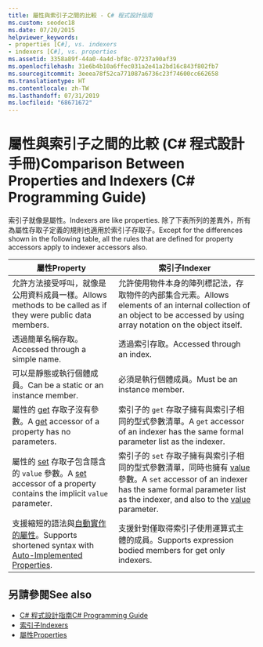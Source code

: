 ```yaml
---
title: 屬性與索引子之間的比較 - C# 程式設計指南
ms.custom: seodec18
ms.date: 07/20/2015
helpviewer_keywords:
- properties [C#], vs. indexers
- indexers [C#], vs. properties
ms.assetid: 3358a89f-44a0-4a4d-bf8c-07237a90af39
ms.openlocfilehash: 31e6b4b10a6ffec031a2e41a2bd16c843f802fb7
ms.sourcegitcommit: 3eeea78f52ca771087a6736c23f74600cc662658
ms.translationtype: HT
ms.contentlocale: zh-TW
ms.lasthandoff: 07/31/2019
ms.locfileid: "68671672"
---
```

# <a name="comparison-between-properties-and-indexers-c-programming-guide"></a><span data-ttu-id="a4ac1-102">屬性與索引子之間的比較 (C# 程式設計手冊)</span><span class="sxs-lookup"><span data-stu-id="a4ac1-102">Comparison Between Properties and Indexers (C# Programming Guide)</span></span>
<span data-ttu-id="a4ac1-103">索引子就像是屬性。</span><span class="sxs-lookup"><span data-stu-id="a4ac1-103">Indexers are like properties.</span></span> <span data-ttu-id="a4ac1-104">除了下表所列的差異外，所有為屬性存取子定義的規則也適用於索引子存取子。</span><span class="sxs-lookup"><span data-stu-id="a4ac1-104">Except for the differences shown in the following table, all the rules that are defined for property accessors apply to indexer accessors also.</span></span>  
  
|<span data-ttu-id="a4ac1-105">屬性</span><span class="sxs-lookup"><span data-stu-id="a4ac1-105">Property</span></span>|<span data-ttu-id="a4ac1-106">索引子</span><span class="sxs-lookup"><span data-stu-id="a4ac1-106">Indexer</span></span>|  
|--------------|-------------|  
|<span data-ttu-id="a4ac1-107">允許方法接受呼叫，就像是公用資料成員一樣。</span><span class="sxs-lookup"><span data-stu-id="a4ac1-107">Allows methods to be called as if they were public data members.</span></span>|<span data-ttu-id="a4ac1-108">允許使用物件本身的陣列標記法，存取物件的內部集合元素。</span><span class="sxs-lookup"><span data-stu-id="a4ac1-108">Allows elements of an internal collection of an object to be accessed by using array notation on the object itself.</span></span>|  
|<span data-ttu-id="a4ac1-109">透過簡單名稱存取。</span><span class="sxs-lookup"><span data-stu-id="a4ac1-109">Accessed through a simple name.</span></span>|<span data-ttu-id="a4ac1-110">透過索引存取。</span><span class="sxs-lookup"><span data-stu-id="a4ac1-110">Accessed through an index.</span></span>|  
|<span data-ttu-id="a4ac1-111">可以是靜態或執行個體成員。</span><span class="sxs-lookup"><span data-stu-id="a4ac1-111">Can be a static or an instance member.</span></span>|<span data-ttu-id="a4ac1-112">必須是執行個體成員。</span><span class="sxs-lookup"><span data-stu-id="a4ac1-112">Must be an instance member.</span></span>|  
|<span data-ttu-id="a4ac1-113">屬性的 [get](../../../csharp/language-reference/keywords/get.md) 存取子沒有參數。</span><span class="sxs-lookup"><span data-stu-id="a4ac1-113">A [get](../../../csharp/language-reference/keywords/get.md) accessor of a property has no parameters.</span></span>|<span data-ttu-id="a4ac1-114">索引子的 `get` 存取子擁有與索引子相同的型式參數清單。</span><span class="sxs-lookup"><span data-stu-id="a4ac1-114">A `get` accessor of an indexer has the same formal parameter list as the indexer.</span></span>|  
|<span data-ttu-id="a4ac1-115">屬性的 [set](../../../csharp/language-reference/keywords/set.md) 存取子包含隱含的 `value` 參數。</span><span class="sxs-lookup"><span data-stu-id="a4ac1-115">A [set](../../../csharp/language-reference/keywords/set.md) accessor of a property contains the implicit `value` parameter.</span></span>|<span data-ttu-id="a4ac1-116">索引子的 `set` 存取子擁有與索引子相同的型式參數清單，同時也擁有 [value](../../../csharp/language-reference/keywords/value.md) 參數。</span><span class="sxs-lookup"><span data-stu-id="a4ac1-116">A `set` accessor of an indexer has the same formal parameter list as the indexer, and also to the [value](../../../csharp/language-reference/keywords/value.md) parameter.</span></span>|  
|<span data-ttu-id="a4ac1-117">支援縮短的語法與[自動實作的屬性](../../../csharp/programming-guide/classes-and-structs/auto-implemented-properties.md)。</span><span class="sxs-lookup"><span data-stu-id="a4ac1-117">Supports shortened syntax with [Auto-Implemented Properties](../../../csharp/programming-guide/classes-and-structs/auto-implemented-properties.md).</span></span>|<span data-ttu-id="a4ac1-118">支援針對僅取得索引子使用運算式主體的成員。</span><span class="sxs-lookup"><span data-stu-id="a4ac1-118">Supports expression bodied members for get only indexers.</span></span>|  
  
## <a name="see-also"></a><span data-ttu-id="a4ac1-119">另請參閱</span><span class="sxs-lookup"><span data-stu-id="a4ac1-119">See also</span></span>

- [<span data-ttu-id="a4ac1-120">C# 程式設計指南</span><span class="sxs-lookup"><span data-stu-id="a4ac1-120">C# Programming Guide</span></span>](../../../csharp/programming-guide/index.md)
- [<span data-ttu-id="a4ac1-121">索引子</span><span class="sxs-lookup"><span data-stu-id="a4ac1-121">Indexers</span></span>](../../../csharp/programming-guide/indexers/index.md)
- [<span data-ttu-id="a4ac1-122">屬性</span><span class="sxs-lookup"><span data-stu-id="a4ac1-122">Properties</span></span>](../../../csharp/programming-guide/classes-and-structs/properties.md)
